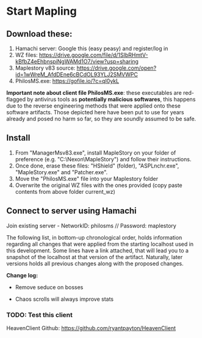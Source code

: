 # Start Mapling

## Download these:
1. Hamachi server: Google this (easy peasy) and register/log in <br>
2. WZ files: https://drive.google.com/file/d/1SIbRHmtV-kBfbZ4eEhbnspiNgWAMd1O7/view?usp=sharing <br>
3. Maplestory v83 source: https://drive.google.com/open?id=1wWreM_AfdDEne6cBCdOL93YLJ2SMVWPC <br>
4. PhilosMS.exe: https://gofile.io/?c=qI0ykL <br>

**Important note about client file PhilosMS.exe**: these executables are red-flagged by antivirus tools as __potentially malicious softwares__, this happens due to the reverse engineering methods that were applied onto these software artifacts. Those depicted here have been put to use for years already and posed no harm so far, so they are soundly assumed to be safe.

## Install
1. From "ManagerMsv83.exe", install MapleStory on your folder of preference (e.g. "C:\Nexon\MapleStory") and follow their instructions.
2. Once done, erase these files: "HShield" (folder), "ASPLnchr.exe", "MapleStory.exe" and "Patcher.exe".
3. Move the "PhilosMS.exe" file into your Maplestory folder
4. Overwrite the original WZ files with the ones provided (copy paste contents from above folder current_wz)

## Connect to server using Hamachi
Join existing server - NetworkID: philosms // Password: maplestory


  The following list, in bottom-up chronological order, holds information regarding all changes that were applied from the starting localhost used in this development. Some lines have a link attached, that will lead you to a snapshot of the localhost at that version of the artifact. Naturally, later versions holds all previous changes along with the proposed changes.

**Change log:**

  * Remove seduce on bosses

  * Chaos scrolls will always improve stats

### TODO: Test this client 

HeavenClient Github: https://github.com/ryantpayton/HeavenClient

